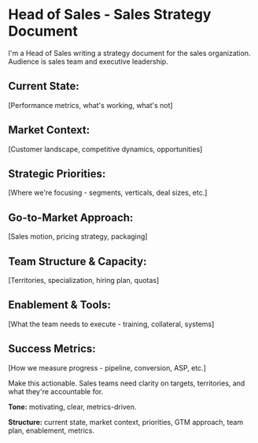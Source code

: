 # Head of Sales - Sales Strategy Document

I'm a Head of Sales writing a strategy document for the sales organization. Audience is sales team and executive leadership.

## Current State:
[Performance metrics, what's working, what's not]

## Market Context:
[Customer landscape, competitive dynamics, opportunities]

## Strategic Priorities:
[Where we're focusing - segments, verticals, deal sizes, etc.]

## Go-to-Market Approach:
[Sales motion, pricing strategy, packaging]

## Team Structure & Capacity:
[Territories, specialization, hiring plan, quotas]

## Enablement & Tools:
[What the team needs to execute - training, collateral, systems]

## Success Metrics:
[How we measure progress - pipeline, conversion, ASP, etc.]

Make this actionable. Sales teams need clarity on targets, territories, and what they're accountable for.

**Tone:** motivating, clear, metrics-driven.

**Structure:** current state, market context, priorities, GTM approach, team plan, enablement, metrics.
